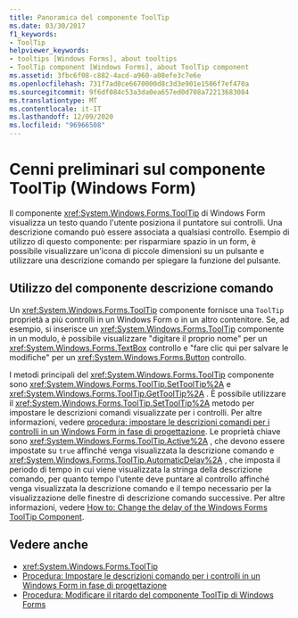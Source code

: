 ```yaml
---
title: Panoramica del componente ToolTip
ms.date: 03/30/2017
f1_keywords:
- ToolTip
helpviewer_keywords:
- tooltips [Windows Forms], about tooltips
- ToolTip component [Windows Forms], about ToolTip component
ms.assetid: 3fbc6f08-c882-4acd-a960-a08efe3c7e6e
ms.openlocfilehash: 731f7ad0ce6670000d8c3d3e901e1506f7ef470a
ms.sourcegitcommit: 9f6df084c53a3da0ea657ed0d708a72213683084
ms.translationtype: MT
ms.contentlocale: it-IT
ms.lasthandoff: 12/09/2020
ms.locfileid: "96966508"
---
```

# <a name="tooltip-component-overview-windows-forms"></a>Cenni preliminari sul componente ToolTip (Windows Form)
Il componente <xref:System.Windows.Forms.ToolTip> di Windows Form visualizza un testo quando l'utente posiziona il puntatore sui controlli. Una descrizione comando può essere associata a qualsiasi controllo. Esempio di utilizzo di questo componente: per risparmiare spazio in un form, è possibile visualizzare un'icona di piccole dimensioni su un pulsante e utilizzare una descrizione comando per spiegare la funzione del pulsante.  
  
## <a name="working-with-the-tooltip-component"></a>Utilizzo del componente descrizione comando  
 Un <xref:System.Windows.Forms.ToolTip> componente fornisce una `ToolTip` proprietà a più controlli in un Windows Form o in un altro contenitore. Se, ad esempio, si inserisce un <xref:System.Windows.Forms.ToolTip> componente in un modulo, è possibile visualizzare "digitare il proprio nome" per un <xref:System.Windows.Forms.TextBox> controllo e "fare clic qui per salvare le modifiche" per un <xref:System.Windows.Forms.Button> controllo.  
  
 I metodi principali del <xref:System.Windows.Forms.ToolTip> componente sono <xref:System.Windows.Forms.ToolTip.SetToolTip%2A> e <xref:System.Windows.Forms.ToolTip.GetToolTip%2A> . È possibile utilizzare il <xref:System.Windows.Forms.ToolTip.SetToolTip%2A> metodo per impostare le descrizioni comandi visualizzate per i controlli. Per altre informazioni, vedere [procedura: impostare le descrizioni comandi per i controlli in un Windows Form in fase di progettazione](how-to-set-tooltips-for-controls-on-a-windows-form-at-design-time.md). Le proprietà chiave sono <xref:System.Windows.Forms.ToolTip.Active%2A> , che devono essere impostate su `true` affinché venga visualizzata la descrizione comando e <xref:System.Windows.Forms.ToolTip.AutomaticDelay%2A> , che imposta il periodo di tempo in cui viene visualizzata la stringa della descrizione comando, per quanto tempo l'utente deve puntare al controllo affinché venga visualizzata la descrizione comando e il tempo necessario per la visualizzazione delle finestre di descrizione comando successive. Per altre informazioni, vedere [How to: Change the delay of the Windows Forms ToolTip Component](how-to-change-the-delay-of-the-windows-forms-tooltip-component.md).  
  
## <a name="see-also"></a>Vedere anche

- <xref:System.Windows.Forms.ToolTip>
- [Procedura: Impostare le descrizioni comando per i controlli in un Windows Form in fase di progettazione](how-to-set-tooltips-for-controls-on-a-windows-form-at-design-time.md)
- [Procedura: Modificare il ritardo del componente ToolTip di Windows Forms](how-to-change-the-delay-of-the-windows-forms-tooltip-component.md)
